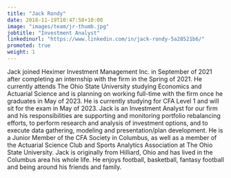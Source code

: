 ```yaml
---
title: "Jack Rondy"
date: 2018-11-19T10:47:58+10:00
image: "images/team/jr-thumb.jpg"
jobtitle: "Investment Analyst"
linkedinurl: "https://www.linkedin.com/in/jack-rondy-5a28521b6/"
promoted: true
weight: 1
---
```


Jack joined Heximer Investment Management Inc. in September of 2021 after completing an internship with the firm in the Spring of 2021. He currently attends The Ohio State University studying Economics and Actuarial Science and is planning on working full-time with the firm once he graduates in May of 2023. He is currently studying for CFA Level 1 and will sit for the exam in May of 2023. Jack is an Investment Analyst for our firm and his responsibilities are supporting and monitoring portfolio rebalancing efforts, to perform research and analysis of investment options, and to execute data gathering, modeling and presentation/plan development. He is a Junior Member of the CFA Society in Columbus, as well as a member of the Actuarial Science Club and Sports Analytics Association at The Ohio State University. Jack is originally from Hilliard, Ohio and has lived in the Columbus area his whole life. He enjoys football, basketball, fantasy football and being around his friends and family.
